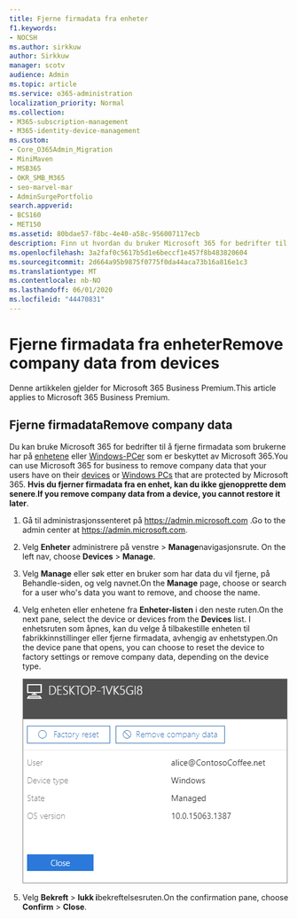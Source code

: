 ```yaml
---
title: Fjerne firmadata fra enheter
f1.keywords:
- NOCSH
ms.author: sirkkuw
author: Sirkkuw
manager: scotv
audience: Admin
ms.topic: article
ms.service: o365-administration
localization_priority: Normal
ms.collection:
- M365-subscription-management
- M365-identity-device-management
ms.custom:
- Core_O365Admin_Migration
- MiniMaven
- MSB365
- OKR_SMB_M365
- seo-marvel-mar
- AdminSurgePortfolio
search.appverid:
- BCS160
- MET150
ms.assetid: 80bdae57-f8bc-4e40-a58c-956007117ecb
description: Finn ut hvordan du bruker Microsoft 365 for bedrifter til å fjerne firmadata som brukerne har på enhetene eller Windows-PCene sine.
ms.openlocfilehash: 3a2faf0c5617b5d1e6beccf1e457f8b483820604
ms.sourcegitcommit: 2d664a95b9875f0775f0da44aca73b16a816e1c3
ms.translationtype: MT
ms.contentlocale: nb-NO
ms.lasthandoff: 06/01/2020
ms.locfileid: "44470831"
---
```

# <a name="remove-company-data-from-devices"></a><span data-ttu-id="d39b1-103">Fjerne firmadata fra enheter</span><span class="sxs-lookup"><span data-stu-id="d39b1-103">Remove company data from devices</span></span>

<span data-ttu-id="d39b1-104">Denne artikkelen gjelder for Microsoft 365 Business Premium.</span><span class="sxs-lookup"><span data-stu-id="d39b1-104">This article applies to Microsoft 365 Business Premium.</span></span>

## <a name="remove-company-data"></a><span data-ttu-id="d39b1-105">Fjerne firmadata</span><span class="sxs-lookup"><span data-stu-id="d39b1-105">Remove company data</span></span>

<span data-ttu-id="d39b1-106">Du kan bruke Microsoft 365 for bedrifter til å fjerne firmadata som brukerne har på [enhetene](app-protection-settings-for-android-and-ios.md) eller [Windows-PCer](protection-settings-for-windows-10-devices.md) som er beskyttet av Microsoft 365.</span><span class="sxs-lookup"><span data-stu-id="d39b1-106">You can use Microsoft 365 for business to remove company data that your users have on their [devices](app-protection-settings-for-android-and-ios.md) or [Windows PCs](protection-settings-for-windows-10-devices.md) that are protected by Microsoft 365.</span></span> <span data-ttu-id="d39b1-107">**Hvis du fjerner firmadata fra en enhet, kan du ikke gjenopprette dem senere**.</span><span class="sxs-lookup"><span data-stu-id="d39b1-107">**If you remove company data from a device, you cannot restore it later**.</span></span> 
  
1. <span data-ttu-id="d39b1-108">Gå til administrasjonssenteret på <a href="https://go.microsoft.com/fwlink/p/?linkid=837890" target="_blank">https://admin.microsoft.com</a> .</span><span class="sxs-lookup"><span data-stu-id="d39b1-108">Go to the admin center at <a href="https://go.microsoft.com/fwlink/p/?linkid=837890" target="_blank">https://admin.microsoft.com</a>.</span></span>
    
2. <span data-ttu-id="d39b1-109">Velg **Enheter** administrere på venstre \> **Manage**navigasjonsrute.  </span><span class="sxs-lookup"><span data-stu-id="d39b1-109">On the left nav, choose **Devices**  \> **Manage**.</span></span>
  
3. <span data-ttu-id="d39b1-110">Velg **Manage** eller søk etter en bruker som har data du vil fjerne, på Behandle-siden, og velg navnet.</span><span class="sxs-lookup"><span data-stu-id="d39b1-110">On the **Manage** page, choose or search for a user who's data you want to remove, and choose the name.</span></span> 
    
4. <span data-ttu-id="d39b1-111">Velg enheten eller enhetene fra **Enheter-listen** i den neste ruten.</span><span class="sxs-lookup"><span data-stu-id="d39b1-111">On the next pane, select the device or devices from the **Devices** list.</span></span> <span data-ttu-id="d39b1-112">I enhetsruten som åpnes, kan du velge å tilbakestille enheten til fabrikkinnstillinger eller fjerne firmadata, avhengig av enhetstypen.</span><span class="sxs-lookup"><span data-stu-id="d39b1-112">On the device pane that opens, you can choose to reset the device to factory settings or remove company data, depending on the device type.</span></span> 
    
    ![I ruten Fjern firmadata velger du enheten du vil fjerne dataene fra.](../media/resetorremove.png)
  
5. <span data-ttu-id="d39b1-114">Velg **Bekreft** \> **lukk i**bekreftelsesruten.</span><span class="sxs-lookup"><span data-stu-id="d39b1-114">On the confirmation pane, choose **Confirm** \> **Close**.</span></span>
    


